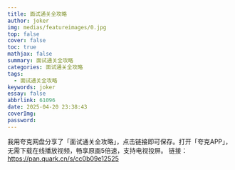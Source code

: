 ```yaml
---
title: 面试通关全攻略
author: joker
img: medias/featureimages/0.jpg
top: false
cover: false
toc: true
mathjax: false
summary: 面试通关全攻略
categories: 面试通关全攻略
tags:
  - 面试通关全攻略
keywords: joker
essay: false
abbrlink: 61096
date: 2025-04-20 23:38:43
coverImg:
password:
---
```


我用夸克网盘分享了「面试通关全攻略」，点击链接即可保存。打开「夸克APP」，无需下载在线播放视频，畅享原画5倍速，支持电视投屏。
链接：https://pan.quark.cn/s/cc0b09e12525
